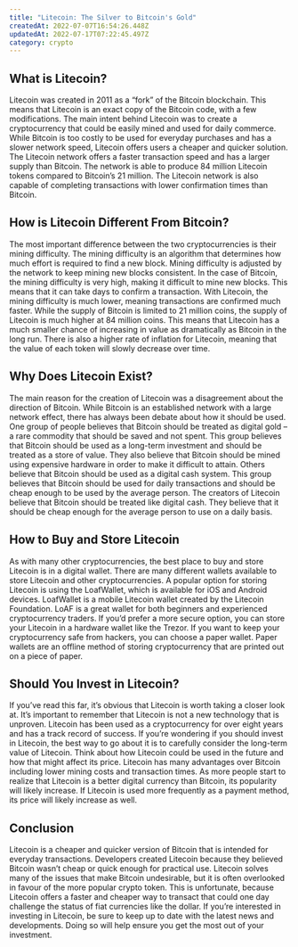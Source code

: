 ```yaml
---
title: "Litecoin: The Silver to Bitcoin's Gold"
createdAt: 2022-07-07T16:54:26.448Z
updatedAt: 2022-07-17T07:22:45.497Z
category: crypto
---
```


## What is Litecoin?

Litecoin was created in 2011 as a “fork” of the Bitcoin blockchain. This means that Litecoin is an exact copy of the Bitcoin code, with a few modifications. The main intent behind Litecoin was to create a cryptocurrency that could be easily mined and used for daily commerce. While Bitcoin is too costly to be used for everyday purchases and has a slower network speed, Litecoin offers users a cheaper and quicker solution.
The Litecoin network offers a faster transaction speed and has a larger supply than Bitcoin. The network is able to produce 84 million Litecoin tokens compared to Bitcoin’s 21 million. The Litecoin network is also capable of completing transactions with lower confirmation times than Bitcoin.

## How is Litecoin Different From Bitcoin?

The most important difference between the two cryptocurrencies is their mining difficulty. The mining difficulty is an algorithm that determines how much effort is required to find a new block. Mining difficulty is adjusted by the network to keep mining new blocks consistent. In the case of Bitcoin, the mining difficulty is very high, making it difficult to mine new blocks. This means that it can take days to confirm a transaction. With Litecoin, the mining difficulty is much lower, meaning transactions are confirmed much faster.
While the supply of Bitcoin is limited to 21 million coins, the supply of Litecoin is much higher at 84 million coins. This means that Litecoin has a much smaller chance of increasing in value as dramatically as Bitcoin in the long run. There is also a higher rate of inflation for Litecoin, meaning that the value of each token will slowly decrease over time.

## Why Does Litecoin Exist?

The main reason for the creation of Litecoin was a disagreement about the direction of Bitcoin. While Bitcoin is an established network with a large network effect, there has always been debate about how it should be used.
One group of people believes that Bitcoin should be treated as digital gold – a rare commodity that should be saved and not spent. This group believes that Bitcoin should be used as a long-term investment and should be treated as a store of value. They also believe that Bitcoin should be mined using expensive hardware in order to make it difficult to attain.
Others believe that Bitcoin should be used as a digital cash system. This group believes that Bitcoin should be used for daily transactions and should be cheap enough to be used by the average person.
The creators of Litecoin believe that Bitcoin should be treated like digital cash. They believe that it should be cheap enough for the average person to use on a daily basis.

## How to Buy and Store Litecoin

As with many other cryptocurrencies, the best place to buy and store Litecoin is in a digital wallet. There are many different wallets available to store Litecoin and other cryptocurrencies. A popular option for storing Litecoin is using the LoafWallet, which is available for iOS and Android devices. LoafWallet is a mobile Litecoin wallet created by the Litecoin Foundation. LoAF is a great wallet for both beginners and experienced cryptocurrency traders.
If you’d prefer a more secure option, you can store your Litecoin in a hardware wallet like the Trezor. If you want to keep your cryptocurrency safe from hackers, you can choose a paper wallet. Paper wallets are an offline method of storing cryptocurrency that are printed out on a piece of paper.

## Should You Invest in Litecoin?

If you’ve read this far, it’s obvious that Litecoin is worth taking a closer look at. It’s important to remember that Litecoin is not a new technology that is unproven. Litecoin has been used as a cryptocurrency for over eight years and has a track record of success.
If you’re wondering if you should invest in Litecoin, the best way to go about it is to carefully consider the long-term value of Litecoin. Think about how Litecoin could be used in the future and how that might affect its price.
Litecoin has many advantages over Bitcoin including lower mining costs and transaction times. As more people start to realize that Litecoin is a better digital currency than Bitcoin, its popularity will likely increase. If Litecoin is used more frequently as a payment method, its price will likely increase as well.

## Conclusion

Litecoin is a cheaper and quicker version of Bitcoin that is intended for everyday transactions. Developers created Litecoin because they believed Bitcoin wasn’t cheap or quick enough for practical use.
Litecoin solves many of the issues that make Bitcoin undesirable, but it is often overlooked in favour of the more popular crypto token. This is unfortunate, because Litecoin offers a faster and cheaper way to transact that could one day challenge the status of fiat currencies like the dollar.
If you’re interested in investing in Litecoin, be sure to keep up to date with the latest news and developments. Doing so will help ensure you get the most out of your investment.
